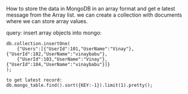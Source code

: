 How to store the data in MongoDB in an array format and get e latest message from the Array list.
    we can create a collection with documents where we can store array values.


query:
    insert array objects into mongo:
    
    db.collection.insertOne(
        {"Users":[{"UserId":101,"UserName":"Vinay"},{"UserId":102,"UserName":"vinaybabu"},
        {"UserId":103,"UserName":"Vinay"},{"UserId":104,"UserName":"vinaybabu"}]}
    );

    to get latest record:
    db.mongo_table.find().sort({KEY:-1}).limit(1).pretty();